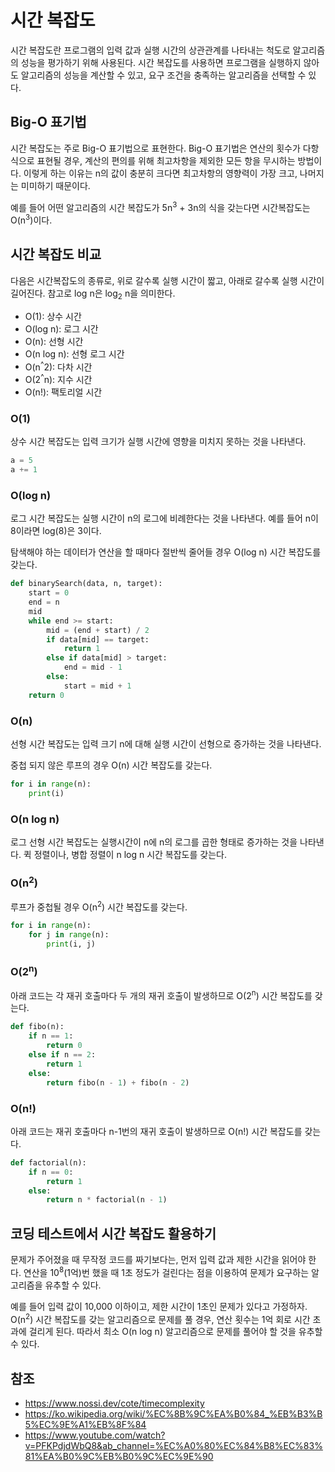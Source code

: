 # 시간 복잡도

시간 복잡도란 프로그램의 입력 값과 실행 시간의 상관관계를 나타내는 척도로 알고리즘의 성능을 평가하기 위해 사용된다. 시간 복잡도를 사용하면 프로그램을 실행하지 않아도 알고리즘의 성능을 계산할 수 있고, 요구 조건을 충족하는 알고리즘을 선택할 수 있다.

## Big-O 표기법

시간 복잡도는 주로 Big-O 표기법으로 표현한다. Big-O 표기법은 연산의 횟수가 다항식으로 표현될 경우, 계산의 편의를 위해 최고차항을 제외한 모든 항을 무시하는 방법이다. 이렇게 하는 이유는 n의 값이 충분히 크다면 최고차항의 영향력이 가장 크고, 나머지는 미미하기 때문이다.

예를 들어 어떤 알고리즘의 시간 복잡도가 5n<sup>3</sup> + 3n의 식을 갖는다면 시간복잡도는 O(n<sup>3</sup>)이다.

## 시간 복잡도 비교

다음은 시간복잡도의 종류로, 위로 갈수록 실행 시간이 짧고, 아래로 갈수록 실행 시간이 길어진다. 참고로 log n은 log<sub>2</sub> n을 의미한다.

-   O(1): 상수 시간
-   O(log n): 로그 시간
-   O(n): 선형 시간
-   O(n log n): 선형 로그 시간
-   O(n<sup>^</sup>2): 다차 시간
-   O(2<sup>^</sup>n): 지수 시간
-   O(n!): 팩토리얼 시간

### O(1)

상수 시간 복잡도는 입력 크기가 실행 시간에 영향을 미치지 못하는 것을 나타낸다.

```py
a = 5
a += 1
```

### O(log n)

로그 시간 복잡도는 실행 시간이 n의 로그에 비례한다는 것을 나타낸다.
예를 들어 n이 8이라면 log(8)은 3이다.

탐색해야 하는 데이터가 연산을 할 때마다 절반씩 줄어들 경우 O(log n) 시간 복잡도를 갖는다.

```py
def binarySearch(data, n, target):
    start = 0
    end = n
    mid
    while end >= start:
        mid = (end + start) / 2
        if data[mid] == target:
            return 1
        else if data[mid] > target:
            end = mid - 1
        else:
            start = mid + 1
    return 0
```

### O(n)

선형 시간 복잡도는 입력 크기 n에 대해 실행 시간이 선형으로 증가하는 것을 나타낸다.

중첩 되지 않은 루프의 경우 O(n) 시간 복잡도를 갖는다.

```py
for i in range(n):
    print(i)
```

### O(n log n)

로그 선형 시간 복잡도는 실행시간이 n에 n의 로그를 곱한 형태로 증가하는 것을 나타낸다.
퀵 정렬이나, 병합 정렬이 n log n 시간 복잡도를 갖는다.

### O(n<sup>2</sup>)

루프가 중첩될 경우 O(n<sup>2</sup>) 시간 복잡도를 갖는다.

```py
for i in range(n):
    for j in range(n):
        print(i, j)
```

### O(2<sup>n</sup>)

아래 코드는 각 재귀 호출마다 두 개의 재귀 호출이 발생하므로 O(2<sup>n</sup>) 시간 복잡도를 갖는다.

```py
def fibo(n):
    if n == 1:
        return 0
    else if n == 2:
        return 1
    else:
        return fibo(n - 1) + fibo(n - 2)
```

### O(n!)

아래 코드는 재귀 호출마다 n-1번의 재귀 호출이 발생하므로 O(n!) 시간 복잡도를 갖는다.

```py
def factorial(n):
    if n == 0:
        return 1
    else:
        return n * factorial(n - 1)
```

## 코딩 테스트에서 시간 복잡도 활용하기

문제가 주어졌을 때 무작정 코드를 짜기보다는, 먼저 입력 값과 제한 시간을 읽어야 한다.
연산을 10<sup>8</sup>(1억)번 했을 때 1초 정도가 걸린다는 점을 이용하여 문제가 요구하는 알고리즘을 유추할 수 있다.

예를 들어 입력 값이 10,000 이하이고, 제한 시간이 1초인 문제가 있다고 가정하자.
O(n<sup>2</sup>) 시간 복잡도를 갖는 알고리즘으로 문제를 풀 경우, 연산 횟수는 1억 회로 시간 초과에 걸리게 된다.
따라서 최소 O(n log n) 알고리즘으로 문제를 풀어야 할 것을 유추할 수 있다.

## 참조

-   https://www.nossi.dev/cote/timecomplexity
-   https://ko.wikipedia.org/wiki/%EC%8B%9C%EA%B0%84_%EB%B3%B5%EC%9E%A1%EB%8F%84
-   https://www.youtube.com/watch?v=PFKPdjdWbQ8&ab_channel=%EC%A0%80%EC%84%B8%EC%83%81%EA%B0%9C%EB%B0%9C%EC%9E%90
